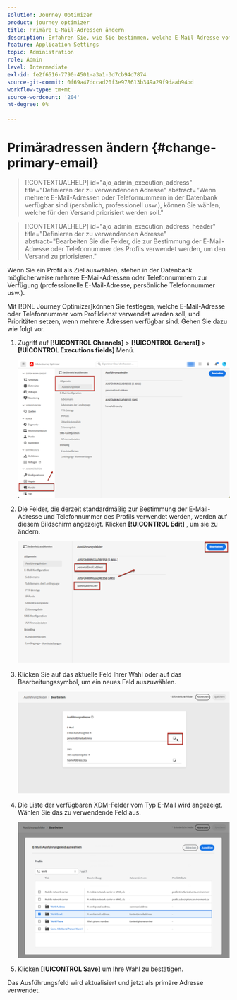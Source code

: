```yaml
---
solution: Journey Optimizer
product: journey optimizer
title: Primäre E-Mail-Adressen ändern
description: Erfahren Sie, wie Sie bestimmen, welche E-Mail-Adresse vom Profildienst verwendet werden soll.
feature: Application Settings
topic: Administration
role: Admin
level: Intermediate
exl-id: fe2f6516-7790-4501-a3a1-3d7cb94d7874
source-git-commit: 0f69a47dccad20f3e978613b349a29f9daab94bd
workflow-type: tm+mt
source-wordcount: '204'
ht-degree: 0%

---
```


# Primäradressen ändern {#change-primary-email}

>[!CONTEXTUALHELP]
>id="ajo_admin_execution_address"
>title="Definieren der zu verwendenden Adresse"
>abstract="Wenn mehrere E-Mail-Adressen oder Telefonnummern in der Datenbank verfügbar sind (persönlich, professionell usw.), können Sie wählen, welche für den Versand priorisiert werden soll."

>[!CONTEXTUALHELP]
>id="ajo_admin_execution_address_header"
>title="Definieren der zu verwendenden Adresse"
>abstract="Bearbeiten Sie die Felder, die zur Bestimmung der E-Mail-Adresse oder Telefonnummer des Profils verwendet werden, um den Versand zu priorisieren."

Wenn Sie ein Profil als Ziel auswählen, stehen in der Datenbank möglicherweise mehrere E-Mail-Adressen oder Telefonnummern zur Verfügung (professionelle E-Mail-Adresse, persönliche Telefonnummer usw.).

Mit [!DNL Journey Optimizer]können Sie festlegen, welche E-Mail-Adresse oder Telefonnummer vom Profildienst verwendet werden soll, und Prioritäten setzen, wenn mehrere Adressen verfügbar sind. Gehen Sie dazu wie folgt vor.

1. Zugriff auf  **[!UICONTROL Channels]** > **[!UICONTROL General]** > **[!UICONTROL Executions fields]** Menü.

   ![](assets/primary-address-execution-fields.png)

1. Die Felder, die derzeit standardmäßig zur Bestimmung der E-Mail-Adresse und Telefonnummer des Profils verwendet werden, werden auf diesem Bildschirm angezeigt. Klicken **[!UICONTROL Edit]** , um sie zu ändern.

   ![](assets/primary-address.png)

1. Klicken Sie auf das aktuelle Feld Ihrer Wahl oder auf das Bearbeitungssymbol, um ein neues Feld auszuwählen.

   ![](assets/primary-address-edit.png)

1. Die Liste der verfügbaren XDM-Felder vom Typ E-Mail wird angezeigt. Wählen Sie das zu verwendende Feld aus.

   ![](assets/primary-address-select-field.png)

1. Klicken **[!UICONTROL Save]** um Ihre Wahl zu bestätigen.

Das Ausführungsfeld wird aktualisiert und jetzt als primäre Adresse verwendet.

<!--1. You can also select an additional field to use as secondary email address. This allows you to determine which field to use if the primary field is empty for a profile. -->
